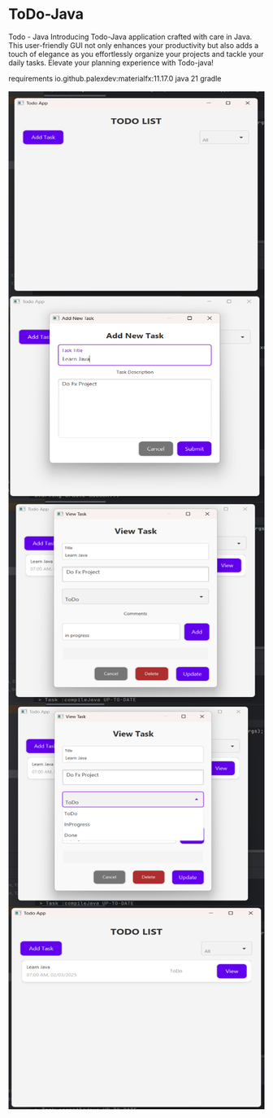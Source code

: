 # ToDo-Java
<htmL>
<head>
<body>
<p id ="myText" align="left">Todo - Java
Introducing Todo-Java application crafted with care in Java. This user-friendly GUI not only enhances your productivity but also adds a touch of elegance as you effortlessly organize your projects and tackle your daily tasks. Elevate your planning experience with Todo-java! </p>
<p1 id="myText2"> requirements </p1>
<p2 id="myText3"> io.github.palexdev:materialfx:11.17.0  </p2>
<p3 id="myText4"> java 21  </p2> 
<p4 id="myText5"> gradle  </p2> 
<br>
<br>
<div>
  <img align="center" width="700" height="400" src="https://github.com/Matekotw/scr-todo-java/blob/main/1a.png">
  <img align="center" width="700" height="400" src="https://github.com/Matekotw/scr-todo-java/blob/main/2.png">
  <img align="center" width="700" height="400" src="https://github.com/Matekotw/scr-todo-java/blob/main/3a.png">
  <img align="center" width="700" height="400" src="https://github.com/Matekotw/scr-todo-java/blob/main/4a.png">
  <img align="center" width="700" height="400" src="https://github.com/Matekotw/scr-todo-java/blob/main/5a.png">
</div>
</body>
</head>
</htmL>
